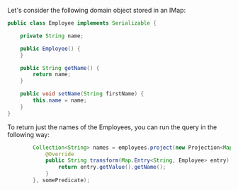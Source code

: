 
Let's consider the following domain object stored in an IMap:

```java
public class Employee implements Serializable {

    private String name;

    public Employee() {
    }

    public String getName() {
        return name;
    }

    public void setName(String firstName) {
        this.name = name;
    }
}

```

To return just the names of the Employees, you can run the query in the following way:

```java
        Collection<String> names = employees.project(new Projection<Map.Entry<String, Employee>, String>() {
            @Override
            public String transform(Map.Entry<String, Employee> entry) {
                return entry.getValue().getName();
            }
        }, somePredicate);
```
